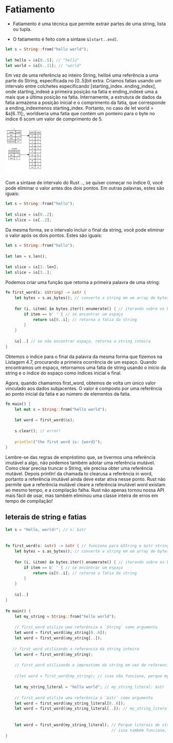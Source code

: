 # Fatiamento

- Fatiamento é uma técnica que permite extrair partes de uma string, lista ou tupla.

- O fatiamento é feito com a sintaxe `&[start..end]`.

```rs
let s = String::from("hello world");

let hello = &s[0..5]; // "hello"
let world = &s[6..11]; // "world"
```

Em vez de uma referência ao inteiro String, helloé uma referência a uma parte do String, especificada no [0..5]bit extra. Criamos fatias usando um intervalo entre colchetes especificando [starting_index..ending_index], onde starting_indexé a primeira posição na fatia e ending_indexé uma a mais que a última posição na fatia. Internamente, a estrutura de dados da fatia armazena a posição inicial e o comprimento da fatia, que corresponde a ending_indexmenos starting_index. Portanto, no caso de let world = &s[6..11];, worldseria uma fatia que contém um ponteiro para o byte no índice 6 scom um valor de comprimento de 5.

![alt text](image-6.png)

Com a sintaxe de intervalo do Rust .., se quiser começar no índice 0, você pode eliminar o valor antes dos dois pontos. Em outras palavras, estes são iguais:

```rs
let s = String::from("hello");

let slice = &s[0..2];
let slice = &s[..2];
```

Da mesma forma, se o intervalo incluir o final da string, você pode eliminar o valor após os dois pontos. Estes são iguais:

```rs
let s = String::from("hello");

let len = s.len();

let slice = &s[3..len];
let slice = &s[3..];
```

Podemos criar uma função que retorna a primeira palavra de uma string:

```rs
fn first_word(s: &String) -> &str {
    let bytes = s.as_bytes(); // converte a string em um array de bytes

    for (i, &item) in bytes.iter().enumerate() { // iterando sobre os bytes
        if item == b' ' { // se encontrar um espaço
            return &s[0..i]; // retorna a fatia da string
        }
    }

    &s[..] // se não encontrar espaço, retorna a string inteira
}
```

Obtemos o índice para o final da palavra da mesma forma que fizemos na Listagem 4.7, procurando a primeira ocorrência de um espaço. Quando encontramos um espaço, retornamos uma fatia de string usando o início da string e o índice do espaço como índices inicial e final.

Agora, quando chamamos first_word, obtemos de volta um único valor vinculado aos dados subjacentes. O valor é composto por uma referência ao ponto inicial da fatia e ao número de elementos da fatia.

```rs
fn main() {
    let mut s = String::from("hello world");

    let word = first_word(&s);

    s.clear(); // error! 

    println!("the first word is: {word}");
}

```

Lembre-se das regras de empréstimo que, se tivermos uma referência imutável a algo, não podemos também adotar uma referência mutável. Como clear precisa truncar o String, ele precisa obter uma referência mutável. Depois println! da chamada to clearusa a referência in word, portanto a referência imutável ainda deve estar ativa nesse ponto. Rust não permite que a referência mutável cleare a referência imutável word existam ao mesmo tempo, e a compilação falha. Rust não apenas tornou nossa API mais fácil de usar, mas também eliminou uma classe inteira de erros em tempo de compilação!

## leterais de string e fatias

```rs
let s = "Hello, world!"; // s: &str


fn first_word(s: &str) -> &str { // funciona para &String e &str strings mutáveis e imutáveis
    let bytes = s.as_bytes(); // converte a string em um array de bytes

    for (i, &item) in bytes.iter().enumerate() { // iterando sobre os bytes
        if item == b' ' { // se encontrar um espaço
            return &s[0..i]; // retorna a fatia da string
        }
    }

    &s[..]
}

fn main() {
    let my_string = String::from("hello world");

    // first_word utiliza uma referência a `String` como argumento
    let word = first_word(&my_string[0..6]);
    let word = first_word(&my_string[..]);
   
   // first_word utilizando a referencia da string inteira
    let word = first_word(&my_string);

    // first_word utilizando o imprestimo da string em vez de referencia

    //let word = first_word(my_string); // isso não funciona, porque my_string é uma String, não uma referência ou uma str

    let my_string_literal = "hello world"; // my_string_literal: &str

    // first_word utiliza uma referência a `&str` como argumento
    let word = first_word(&my_string_literal[0..6]);
    let word = first_word(&my_string_literal[..]); // my_string_literal[..] == my_string_literal

   
    let word = first_word(my_string_literal); // Porque literais de string *são* fatias de string já,
                                              // isso também funciona, sem a sintaxe de fatia!
}

```


